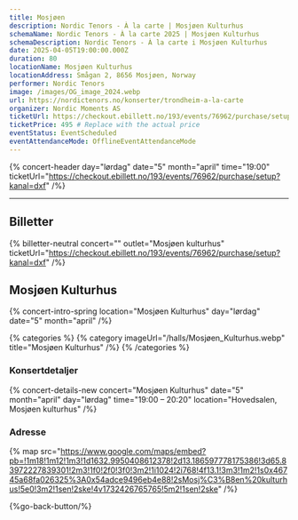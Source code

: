 ```yaml
---
title: Mosjøen
description: Nordic Tenors - À la carte | Mosjøen Kulturhus
schemaName: Nordic Tenors - À la carte 2025 | Mosjøen Kulturhus
schemaDescription: Nordic Tenors - À la carte i Mosjøen Kulturhus
date: 2025-04-05T19:00:00.000Z
duration: 80
locationName: Mosjøen Kulturhus
locationAddress: Smågan 2, 8656 Mosjøen, Norway
performer: Nordic Tenors
image: /images/OG_image_2024.webp
url: https://nordictenors.no/konserter/trondheim-a-la-carte
organizer: Nordic Moments AS
ticketUrl: https://checkout.ebillett.no/193/events/76962/purchase/setup?kanal=dxf
ticketPrice: 495 # Replace with the actual price
eventStatus: EventScheduled
eventAttendanceMode: OfflineEventAttendanceMode
---
```


{% concert-header day="lørdag" date="5" month="april" time="19:00" ticketUrl="https://checkout.ebillett.no/193/events/76962/purchase/setup?kanal=dxf" /%}

---

## Billetter

{% billetter-neutral concert="" outlet="Mosjøen kulturhus" ticketUrl="https://checkout.ebillett.no/193/events/76962/purchase/setup?kanal=dxf" /%}

## Mosjøen Kulturhus

{% concert-intro-spring location="Mosjøen Kulturhus" day="lørdag" date="5" month="april" /%}

{% categories %}
{% category imageUrl="/halls/Mosjøen_Kulturhus.webp" title="Mosjøen Kulturhus" /%}
{% /categories %}

### Konsertdetaljer

{% concert-details-new concert="Mosjøen Kulturhus" date="5" month="april" day="lørdag" time="19:00 – 20:20" location="Hovedsalen, Mosjøen kulturhus" /%}

### Adresse

{% map src="https://www.google.com/maps/embed?pb=!1m18!1m12!1m3!1d1632.9950408612378!2d13.186597778175386!3d65.83972227839301!2m3!1f0!2f0!3f0!3m2!1i1024!2i768!4f13.1!3m3!1m2!1s0x46745a68fa026325%3A0x54adce9496eb4e88!2sMosj%C3%B8en%20kulturhus!5e0!3m2!1sen!2ske!4v1732426765765!5m2!1sen!2ske" /%}

{%go-back-button/%}
